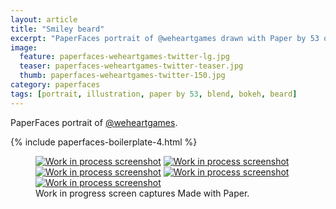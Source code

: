 ```yaml
---
layout: article
title: "Smiley beard"
excerpt: "PaperFaces portrait of @weheartgames drawn with Paper by 53 on an iPad."
image: 
  feature: paperfaces-weheartgames-twitter-lg.jpg
  teaser: paperfaces-weheartgames-twitter-teaser.jpg
  thumb: paperfaces-weheartgames-twitter-150.jpg
category: paperfaces
tags: [portrait, illustration, paper by 53, blend, bokeh, beard]
---
```


PaperFaces portrait of [@weheartgames](http://twitter.com/weheartgames).

{% include paperfaces-boilerplate-4.html %}

<figure class="third">
  <a href="{{ site.url }}/images/paperfaces-weheartgames-process-1-lg.jpg"><img src="{{ site.url }}/images/paperfaces-weheartgames-process-1-600.jpg" alt="Work in process screenshot"></a>
  <a href="{{ site.url }}/images/paperfaces-weheartgames-process-2-lg.jpg"><img src="{{ site.url }}/images/paperfaces-weheartgames-process-2-600.jpg" alt="Work in process screenshot"></a>
  <a href="{{ site.url }}/images/paperfaces-weheartgames-process-3-lg.jpg"><img src="{{ site.url }}/images/paperfaces-weheartgames-process-3-600.jpg" alt="Work in process screenshot"></a>
  <a href="{{ site.url }}/images/paperfaces-weheartgames-process-4-lg.jpg"><img src="{{ site.url }}/images/paperfaces-weheartgames-process-4-600.jpg" alt="Work in process screenshot"></a>
  <a href="{{ site.url }}/images/paperfaces-weheartgames-process-5-lg.jpg"><img src="{{ site.url }}/images/paperfaces-weheartgames-process-5-600.jpg" alt="Work in process screenshot"></a>
  <figcaption>Work in progress screen captures Made with Paper.</figcaption>
</figure>
